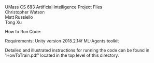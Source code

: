 UMass CS 683 Artificial Intelligence
Project Files\
Christopher Watson \
Matt Russiello \
Tong Xu


How to Run Code:

Requirements:
	Unity version 2018.2.14f
	ML-Agents toolkit 

Detailed and illustrated instructions for running the code 
can be found in 'HowToTrain.pdf' located in the top level 
of this directory.
